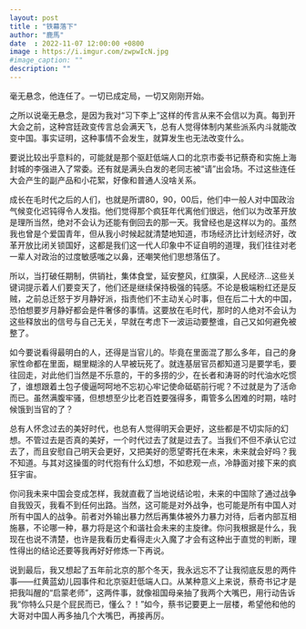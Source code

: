 ```yaml
---
layout: post
title : "铁幕落下"
author: "鹿馬"
date  : 2022-11-07 12:00:00 +0800
image : https://i.imgur.com/zwpwIcN.jpg
#image_caption: ""
description: ""
---
```


毫无悬念，他连任了。一切已成定局，一切又刚刚开始。

<!--more-->

之所以说毫无悬念，是因为我对“习下李上”这样的传言从来不会信以为真。每到开大会之前，这种宫廷政变传言总会满天飞，总有人觉得体制内某些派系内斗就能改变中国。事实证明，这种事情不会发生，就算发生也无法改变什么。

要说比较出乎意料的，可能就是那个驱赶低端人口的北京市委书记蔡奇和实施上海封城的李强进入了常委。还有就是满头白发的老同志被“请”出会场。不过这些连任大会产生的副产品和小花絮，好像和普通人没啥关系。

成长在毛时代之后的人们，也就是所谓80，90，00后，他们中一般人对中国政治气候变化迟钝得令人发指。他们觉得那个疯狂年代离他们很远，他们以为改革开放是理所当然，绝对不会认为还能有倒回去的那一天。我曾经也是这样以为的。虽然我也曾是个爱国青年，但从我小时候起就清楚地知道，市场经济比计划经济好，改革开放比闭关锁国好，这都是我们这一代人印象中不证自明的道理，我们往往对老一辈人对政治的过度敏感嗤之以鼻，还嘲笑他们思想落伍了。

所以，当打破任期制，供销社，集体食堂，延安整风，红旗渠，人民经济...这些关键词提示着人们要变天了，他们还是继续保持极强的钝感。不论是极端粉红还是反贼，之前总迁怒于岁月静好派，指责他们不主动关心时事，但在后二十大的中国，恐怕想要岁月静好都会是件奢侈的事情。这要放在毛时代，那时的人绝对不会认为这些释放出的信号与自己无关，早就在考虑下一波运动要整谁，自己又如何避免被整了。

如今要说看得最明白的人，还得是当官儿的。毕竟在里面混了那么多年，自己的身家性命都在里面，糊里糊涂的人早被玩死了。就连基层官员都知道习是要学毛，要往回走，对此他们当然是不乐意的，干的多捞的少，在长者和涛哥的时代油水吃惯了，谁想跟着土包子傻逼呵呵地不忘初心牢记使命砥砺前行呢？不过就是为了活命而已。虽然满腹牢骚，但想想至少比老百姓要强得多，甭管多么困难的时期，啥时候饿到当官的了？

总有人怀念过去的美好时代，也总有人觉得明天会更好，这些都是不切实际的幻想。不管过去是否真的美好，一个时代过去了就是过去了。当我们不但不承认它过去了，而且安慰自己明天会更好，又把美好的愿望寄托在未来，未来就会好吗？我不知道。与其对这操蛋的时代抱有什么幻想，不如悲观一点，冷静面对接下来的疯狂宇宙。

你问我未来中国会变成怎样，我就直截了当地说结论啦，未来的中国除了通过战争自我毁灭，我看不到任何出路。当然，这可能是对外战争，也可能是所有中国人对所有中国人的战争。前者对外输出暴力然后再集体被外力暴力对待，后者内部互相施暴，不论哪一种，暴力将是这个和谐社会未来的主旋律。你问我根据是什么，我现在也说不清楚，也许是我看历史看得走火入魔了才会有这种出于直觉的判断，理性得出的结论还要等我再好好修炼一下再说。

说到最后，我又想起了五年前北京的那个冬天，我永远忘不了让我彻底反思的两件事——红黄蓝幼儿园事件和北京驱赶低端人口。从某种意义上来说，蔡奇书记才是把我叫醒的“启蒙老师”，这两件事，就像祖国母亲抽了我两个大嘴巴，用行动告诉我“你特么只是个屁民而已，懂么？！”如今，蔡书记要更上一层楼，希望他和他的大哥对中国人再多抽几个大嘴巴，再接再厉。

<!--END-->